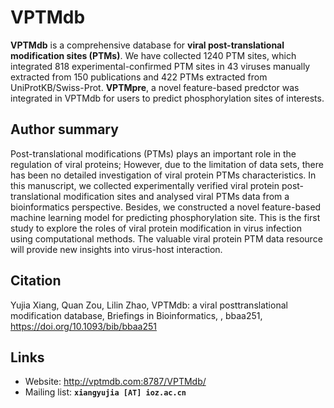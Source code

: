# VPTMdb


**VPTMdb** is a comprehensive database for **viral post-translational modification sites (PTMs)**. We have collected 1240 PTM sites, which integrated 818 experimental-confirmed PTM sites in 43 viruses manually extracted from 150 publications and 422 PTMs extracted from UniProtKB/Swiss-Prot. **VPTMpre**, a novel feature-based predctor was integrated in VPTMdb for users to predict phosphorylation sites of interests.


## Author summary
Post-translational modifications (PTMs) plays an important role in the regulation of viral proteins; However, due to the limitation of data sets, there has been no detailed investigation of viral protein PTMs characteristics. In this manuscript, we collected experimentally verified viral protein post-translational modification sites and analysed viral PTMs data from a bioinformatics perspective. Besides, we constructed a novel feature-based machine learning model for predicting phosphorylation site. This is the first study to explore the roles of viral protein modification in virus infection using computational methods. The valuable viral protein PTM data resource will provide new insights into virus-host interaction.


## Citation
Yujia Xiang, Quan Zou, Lilin Zhao, VPTMdb: a viral posttranslational modification database, Briefings in Bioinformatics, , bbaa251, https://doi.org/10.1093/bib/bbaa251 

## Links

+ Website: http://vptmdb.com:8787/VPTMdb/
+ Mailing list: **`xiangyujia [AT] ioz.ac.cn`**
